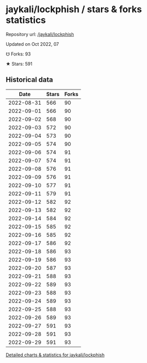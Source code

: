 # jaykali/lockphish / stars & forks statistics

Repository url: [/jaykali/lockphish](https://github.com/jaykali/lockphish)

Updated on Oct 2022, 07

☋ Forks: 93

★ Stars: 591

## Historical data
| Date | Stars | Forks |
|------|-------|-------|
| 2022-08-31 | 566 | 90 | 
| 2022-09-01 | 566 | 90 | 
| 2022-09-02 | 568 | 90 | 
| 2022-09-03 | 572 | 90 | 
| 2022-09-04 | 573 | 90 | 
| 2022-09-05 | 574 | 90 | 
| 2022-09-06 | 574 | 91 | 
| 2022-09-07 | 574 | 91 | 
| 2022-09-08 | 576 | 91 | 
| 2022-09-09 | 576 | 91 | 
| 2022-09-10 | 577 | 91 | 
| 2022-09-11 | 579 | 91 | 
| 2022-09-12 | 582 | 92 | 
| 2022-09-13 | 582 | 92 | 
| 2022-09-14 | 584 | 92 | 
| 2022-09-15 | 585 | 92 | 
| 2022-09-16 | 585 | 92 | 
| 2022-09-17 | 586 | 92 | 
| 2022-09-18 | 586 | 93 | 
| 2022-09-19 | 586 | 93 | 
| 2022-09-20 | 587 | 93 | 
| 2022-09-21 | 588 | 93 | 
| 2022-09-22 | 589 | 93 | 
| 2022-09-23 | 588 | 93 | 
| 2022-09-24 | 589 | 93 | 
| 2022-09-25 | 588 | 93 | 
| 2022-09-26 | 589 | 93 | 
| 2022-09-27 | 591 | 93 | 
| 2022-09-28 | 591 | 93 | 
| 2022-09-29 | 591 | 93 | 


[Detailed charts & statistics for jaykali/lockphish](https://reviewgithub.com/rep/jaykali/lockphish)
